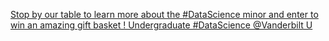 [Stop by our table to learn more about the #DataScience minor and enter to win an amazing gift basket !   Undergraduate #DataScience   @Vanderbilt U](https://qi.tc/qi/118757)